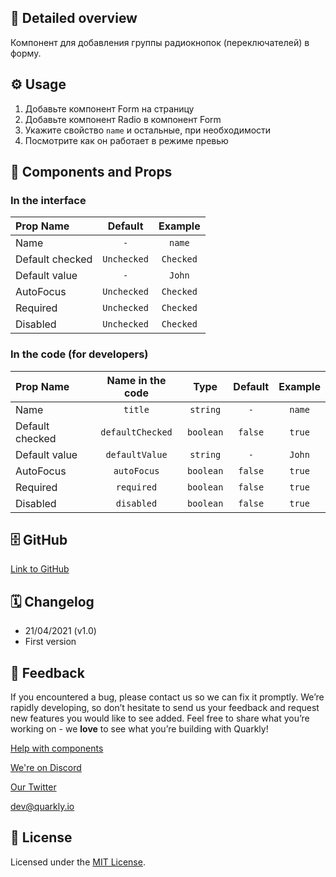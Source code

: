 ## 📖 Detailed overview

Компонент для добавления группы радиокнопок (переключателей) в форму.

## ⚙️ Usage

1.  Добавьте компонент Form на страницу
2.  Добавьте компонент Radio в компонент Form
3.  Укажите свойство `name` и остальные, при необходимости
4.  Посмотрите как он работает в режиме превью

## 🧩 Components and Props

### In the interface

| Prop Name       |   Default   |  Example  |
| :-------------- | :---------: | :-------: |
| Name            |     `-`     |  `name`   |
| Default checked | `Unchecked` | `Checked` |
| Default value   |     `-`     |  `John`   |
| AutoFocus       | `Unchecked` | `Checked` |
| Required        | `Unchecked` | `Checked` |
| Disabled        | `Unchecked` | `Checked` |

### In the code (for developers)

| Prop Name       | Name in the code |   Type    | Default | Example |
| :-------------- | :--------------: | :-------: | :-----: | :-----: |
| Name            |     `title`      | `string`  |   `-`   | `name`  |
| Default checked | `defaultChecked` | `boolean` | `false` | `true`  |
| Default value   |  `defaultValue`  | `string`  |   `-`   | `John`  |
| AutoFocus       |   `autoFocus`    | `boolean` | `false` | `true`  |
| Required        |    `required`    | `boolean` | `false` | `true`  |
| Disabled        |    `disabled`    | `boolean` | `false` | `true`  |

## 🗄 GitHub

[Link to GitHub](https://github.com/quarkly/community-kit/blob/master/src/Radio/Radio.js)

## 🗓 Changelog

-   21/04/2021 (v1.0)
-   First version

## 📮 Feedback

If you encountered a bug, please contact us so we can fix it promptly. We’re rapidly developing, so don’t hesitate to send us your feedback and request new features you would like to see added. Feel free to share what you’re working on - we **love** to see what you’re building with Quarkly!

[Help with components](https://community.quarkly.io/c/requests/11)

[We're on Discord](https://discord.gg/f9KhSMGX)

[Our Twitter](https://twitter.com/quarklyapp)

[dev@quarkly.io](mailto:dev@quarkly.io)

## 📝 License

Licensed under the [MIT License](https://raw.githubusercontent.com/quarkly/community-kit/master/LICENSE).
